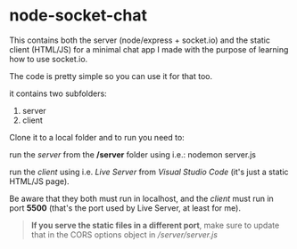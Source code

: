 # node-socket-chat

This contains both the server (node/express + socket.io) and the static client (HTML/JS) for a minimal chat app I made with the purpose of learning how to use socket.io.

The code is pretty simple so you can use it for that too.

it contains two subfolders:
1. server
2. client

Clone it to a local folder and to run you need to:

run the *server* from the **/server** folder using i.e.:
    nodemon server.js

run the *client* using i.e. *Live Server* from *Visual Studio Code* (it's just a static HTML/JS page).

Be aware that they both must run in localhost, and the *client* must run in port **5500** (that's the port used by Live Server, at least for me).

> **If you serve the static files in a different port**, make sure to update that in the CORS options object in */server/server.js*